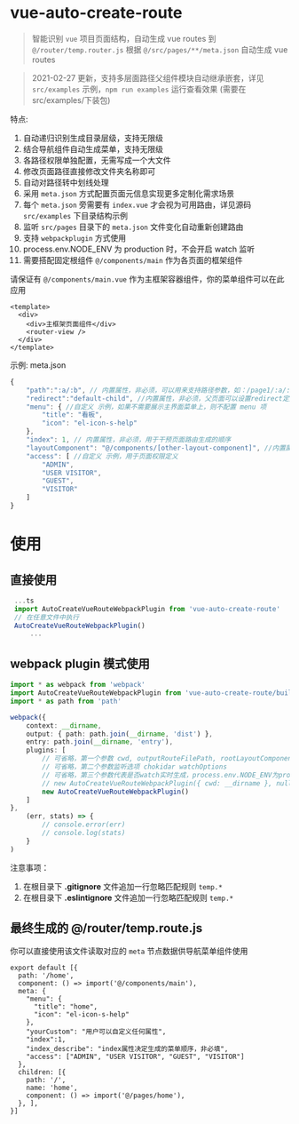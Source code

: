 # vue-auto-create-route

> 智能识别 `vue` 项目页面结构，自动生成 vue routes 到 `@/router/temp.router.js`
> 根据 `@/src/pages/**/meta.json` 自动生成 vue routes


> 2021-02-27 更新，支持多层面路径父组件模块自动继承嵌套，详见 `src/examples` 示例，`npm run examples` 运行查看效果 (需要在src/examples/下装包)

特点:

1. 自动递归识别生成目录层级，支持无限级
2. 结合导航组件自动生成菜单，支持无限级
3. 各路径权限单独配置，无需写成一个大文件
4. 修改页面路径直接修改文件夹名称即可
5. 自动对路径转中划线处理
6. 采用 `meta.json` 方式配置页面元信息实现更多定制化需求场景
7. 每个 `meta.json` 旁需要有 `index.vue` 才会视为可用路由，详见源码 `src/examples` 下目录结构示例
8. 监听 `src/pages` 目录下的 `meta.json` 文件变化自动重新创建路由
9. 支持 `webpackplugin` 方式使用
10. process.env.NODE_ENV 为 production 时，不会开启 watch 监听
11. 需要搭配固定根组件 `@/components/main` 作为各页面的框架组件

请保证有 `@/components/main.vue` 作为主框架容器组件，你的菜单组件可以在此应用

``` vue
<template>
  <div>
    <div>主框架页面组件</div>
    <router-view />
  </div>
</template>
``` 

示例: meta.json

``` js
{
    "path":":a/:b", // 内置属性，非必须，可以用来支持路径参数，如：/page1/:a/:b ,参数 this.$route.params.a 取值 
    "redirect":"default-child", //内置属性，非必须，父页面可以设置redirect定义默认子页面     -
    "menu": { //自定义 示例，如果不需要展示主界面菜单上，则不配置 menu 项
        "title": "看板",
        "icon": "el-icon-s-help"
    },
    "index": 1, // 内置属性，非必须，用于干预页面路由生成的顺序
    "layoutComponent": "@/components/[other-layout-component]", //内置属性，非必须，手动改变页面对应的容器组件，通常不需要配置
    "access": [ //自定义 示例，用于页面权限定义
        "ADMIN",
        "USER VISITOR",
        "GUEST",
        "VISITOR"
    ]
}
```

# 使用

## 直接使用

``` js
 ...ts
 import AutoCreateVueRouteWebpackPlugin from 'vue-auto-create-route'
 // 在任意文件中执行
 AutoCreateVueRouteWebpackPlugin()
     ...
```

## webpack plugin 模式使用

``` ts
import * as webpack from 'webpack'
import AutoCreateVueRouteWebpackPlugin from 'vue-auto-create-route/build/plugin'
import * as path from 'path'

webpack({
    context: __dirname,
    output: { path: path.join(__dirname, 'dist') },
    entry: path.join(__dirname, 'entry'),
    plugins: [
        // 可省略，第一个参数 cwd, outputRouteFilePath, rootLayoutComponent
        // 可省略，第二个参数监听选项 chokidar watchOptions
        // 可省略，第三个参数代表是否watch实时生成，process.env.NODE_ENV为production时强制不监听
        // new AutoCreateVueRouteWebpackPlugin({ cwd: __dirname }, null, true) 
        new AutoCreateVueRouteWebpackPlugin() 
    ]
},
    (err, stats) => {
        // console.error(err)
        // console.log(stats)
    }
)
```

注意事项：

1. 在根目录下 **.gitignore** 文件追加一行忽略匹配规则 `temp.*`
2. 在根目录下 **.eslintignore** 文件追加一行忽略匹配规则 `temp.*`

## 最终生成的 @/router/temp.route.js

你可以直接使用该文件读取对应的 `meta` 节点数据供导航菜单组件使用

``` 
export default [{
  path: '/home',
  component: () => import('@/components/main'),
  meta: {
    "menu": {
      "title": "home",
      "icon": "el-icon-s-help"
    },
    "yourCustom": "用户可以自定义任何属性",
    "index":1,
    "index_describe": "index属性决定生成的菜单顺序，非必填",
    "access": ["ADMIN", "USER VISITOR", "GUEST", "VISITOR"]
  },
  children: [{
    path: '/',
    name: 'home',
    component: () => import('@/pages/home'),
  }, ],
}]
```
